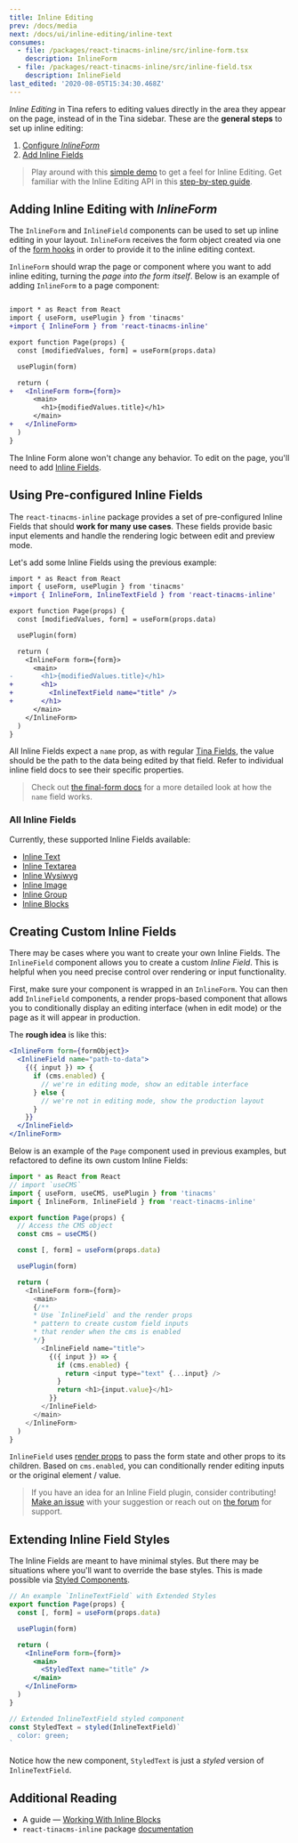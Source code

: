 ```yaml
---
title: Inline Editing
prev: /docs/media
next: /docs/ui/inline-editing/inline-text
consumes:
  - file: /packages/react-tinacms-inline/src/inline-form.tsx
    description: InlineForm
  - file: /packages/react-tinacms-inline/src/inline-field.tsx
    description: InlineField
last_edited: '2020-08-05T15:34:30.468Z'
---
```

_Inline Editing_ in Tina refers to editing values directly in the area they appear on the page, instead of in the Tina sidebar. These are the **general steps** to set up inline editing:

1. [Configure ](/docs/ui/inline-editing#adding-inline-editing-with-inlineform)_[InlineForm](/docs/ui/inline-editing#adding-inline-editing-with-inlineform)_
2. [Add Inline Fields](/docs/ui/inline-editing#using-preconfigured-inline-fields)

> Play around with this [simple demo](https://logan-anderson.github.io/cra-hosted-demo/) to get a feel for Inline Editing. Get familiar with the Inline Editing API in this [step-by-step guide](/guides/general/inline-blocks/overview).

## Adding Inline Editing with _InlineForm_

The `InlineForm` and `InlineField` components can be used to set up inline editing in your layout. `InlineForm` receives the form object created via one of the [form hooks](/docs/plugins/forms) in order to provide it to the inline editing context.

`InlineForm` should wrap the page or component where you want to add inline editing, turning the _page into the form itself_. Below is an example of adding `InlineForm` to a page component:

```diff

import * as React from React
import { useForm, usePlugin } from 'tinacms'
+import { InlineForm } from 'react-tinacms-inline'

export function Page(props) {
  const [modifiedValues, form] = useForm(props.data)

  usePlugin(form)

  return (
+   <InlineForm form={form}>
      <main>
        <h1>{modifiedValues.title}</h1>
      </main>
+   </InlineForm>
  )
}
```

The Inline Form alone won't change any behavior. To edit on the page, you'll need to add [Inline Fields](/docs/ui/inline-editing#all-inline-fields).

## Using Pre-configured Inline Fields

The `react-tinacms-inline` package provides a set of pre-configured Inline Fields that should **work for many use cases**. These fields provide basic input elements and handle the rendering logic between edit and preview mode.

Let's add some Inline Fields using the previous example:

```diff
import * as React from React
import { useForm, usePlugin } from 'tinacms'
+import { InlineForm, InlineTextField } from 'react-tinacms-inline'

export function Page(props) {
  const [modifiedValues, form] = useForm(props.data)

  usePlugin(form)

  return (
    <InlineForm form={form}>
      <main>
-       <h1>{modifiedValues.title}</h1>
+       <h1>
+         <InlineTextField name="title" />
+       </h1>
      </main>
    </InlineForm>
  )
}
```

All Inline Fields expect a `name` prop, as with regular [Tina Fields](/docs/plugins/fields#name), the value should be the path to the data being edited by that field. Refer to individual inline field docs to see their specific properties.

> Check out [the final-form docs](https://final-form.org/docs/final-form/field-names) for a more detailed look at how the `name` field works.

### All Inline Fields

Currently, these supported Inline Fields available:

* [Inline Text](/docs/ui/inline-editing/inline-text)
* [Inline Textarea](/docs/ui/inline-editing/inline-textarea)
* [Inline Wysiwyg](/docs/ui/inline-editing/inline-wysiwyg)
* [Inline Image](/docs/ui/inline-editing/inline-image)
* [Inline Group](/docs/ui/inline-editing/inline-group)
* [Inline Blocks](/docs/ui/inline-editing/inline-blocks)

## Creating Custom Inline Fields

There may be cases where you want to create your own Inline Fields. The `InlineField` component allows you to create a custom _Inline Field_. This is helpful when you need precise control over rendering or input functionality.

First, make sure your component is wrapped in an `InlineForm`. You can then add `InlineField` components, a render props-based component that allows you to conditionally display an editing interface (when in edit mode) or the page as it will appear in production.

The **rough idea** is like this:

```jsx
<InlineForm form={formObject}>
  <InlineField name="path-to-data">
    {({ input }) => {
      if (cms.enabled) {
        // we're in editing mode, show an editable interface
      } else {
        // we're not in editing mode, show the production layout
      }
    }}
  </InlineField>
</InlineForm>
```

Below is an example of the `Page` component used in previous examples, but refactored to define its own custom Inline Fields:

```js
import * as React from React
// import `useCMS`
import { useForm, useCMS, usePlugin } from 'tinacms'
import { InlineForm, InlineField } from 'react-tinacms-inline'

export function Page(props) {
  // Access the CMS object
  const cms = useCMS()

  const [, form] = useForm(props.data)

  usePlugin(form)

  return (
    <InlineForm form={form}>
      <main>
      {/**
      * Use `InlineField` and the render props
      * pattern to create custom field inputs
      * that render when the cms is enabled
      */}
        <InlineField name="title">
          {({ input }) => {
            if (cms.enabled) {
              return <input type="text" {...input} />
            }
            return <h1>{input.value}</h1>
          }}
        </InlineField>
      </main>
    </InlineForm>
  )
}
```

`InlineField` uses [render props](https://reactjs.org/docs/render-props.html) to pass the form state and other props to its children. Based on `cms.enabled`, you can conditionally render editing inputs or the original element / value.

> If you have an idea for an Inline Field plugin, consider contributing! [Make an issue](https://github.com/tinacms/tinacms/issues) with your suggestion or reach out on [the forum](https://community.tinacms.org/) for support.

## Extending Inline Field Styles

The Inline Fields are meant to have minimal styles. But there may be situations where you'll want to override the base styles. This is made possible via [Styled Components](https://styled-components.com/docs/basics#extending-styles).

```jsx
// An example `InlineTextField` with Extended Styles
export function Page(props) {
  const [, form] = useForm(props.data)

  usePlugin(form)

  return (
    <InlineForm form={form}>
      <main>
        <StyledText name="title" />
      </main>
    </InlineForm>
  )
}

// Extended InlineTextField styled component
const StyledText = styled(InlineTextField)`
  color: green;
`
```

Notice how the new component, `StyledText` is just a _styled_ version of `InlineTextField`.

## Additional Reading

* A guide — [Working With Inline Blocks](/guides/general/inline-blocks/overview)
* `react-tinacms-inline` package [documentation](/packages/react-tinacms-inline)

